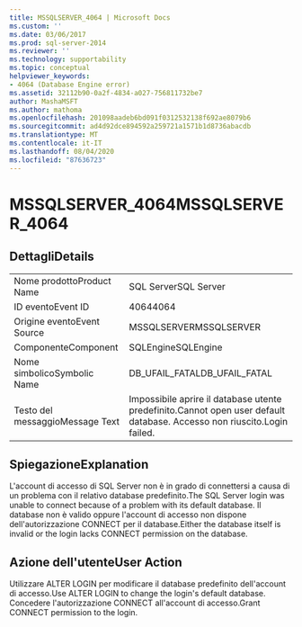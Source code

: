 ```yaml
---
title: MSSQLSERVER_4064 | Microsoft Docs
ms.custom: ''
ms.date: 03/06/2017
ms.prod: sql-server-2014
ms.reviewer: ''
ms.technology: supportability
ms.topic: conceptual
helpviewer_keywords:
- 4064 (Database Engine error)
ms.assetid: 32112b90-0a2f-4834-a027-756811732be7
author: MashaMSFT
ms.author: mathoma
ms.openlocfilehash: 201098aadeb6bd091f0312532138f692ae8079b6
ms.sourcegitcommit: ad4d92dce894592a259721a1571b1d8736abacdb
ms.translationtype: MT
ms.contentlocale: it-IT
ms.lasthandoff: 08/04/2020
ms.locfileid: "87636723"
---
```

# <a name="mssqlserver_4064"></a><span data-ttu-id="3a159-102">MSSQLSERVER_4064</span><span class="sxs-lookup"><span data-stu-id="3a159-102">MSSQLSERVER_4064</span></span>
    
## <a name="details"></a><span data-ttu-id="3a159-103">Dettagli</span><span class="sxs-lookup"><span data-stu-id="3a159-103">Details</span></span>  
  
|||  
|-|-|  
|<span data-ttu-id="3a159-104">Nome prodotto</span><span class="sxs-lookup"><span data-stu-id="3a159-104">Product Name</span></span>|<span data-ttu-id="3a159-105">SQL Server</span><span class="sxs-lookup"><span data-stu-id="3a159-105">SQL Server</span></span>|  
|<span data-ttu-id="3a159-106">ID evento</span><span class="sxs-lookup"><span data-stu-id="3a159-106">Event ID</span></span>|<span data-ttu-id="3a159-107">4064</span><span class="sxs-lookup"><span data-stu-id="3a159-107">4064</span></span>|  
|<span data-ttu-id="3a159-108">Origine evento</span><span class="sxs-lookup"><span data-stu-id="3a159-108">Event Source</span></span>|<span data-ttu-id="3a159-109">MSSQLSERVER</span><span class="sxs-lookup"><span data-stu-id="3a159-109">MSSQLSERVER</span></span>|  
|<span data-ttu-id="3a159-110">Componente</span><span class="sxs-lookup"><span data-stu-id="3a159-110">Component</span></span>|<span data-ttu-id="3a159-111">SQLEngine</span><span class="sxs-lookup"><span data-stu-id="3a159-111">SQLEngine</span></span>|  
|<span data-ttu-id="3a159-112">Nome simbolico</span><span class="sxs-lookup"><span data-stu-id="3a159-112">Symbolic Name</span></span>|<span data-ttu-id="3a159-113">DB_UFAIL_FATAL</span><span class="sxs-lookup"><span data-stu-id="3a159-113">DB_UFAIL_FATAL</span></span>|  
|<span data-ttu-id="3a159-114">Testo del messaggio</span><span class="sxs-lookup"><span data-stu-id="3a159-114">Message Text</span></span>|<span data-ttu-id="3a159-115">Impossibile aprire il database utente predefinito.</span><span class="sxs-lookup"><span data-stu-id="3a159-115">Cannot open user default database.</span></span> <span data-ttu-id="3a159-116">Accesso non riuscito.</span><span class="sxs-lookup"><span data-stu-id="3a159-116">Login failed.</span></span>|  
  
## <a name="explanation"></a><span data-ttu-id="3a159-117">Spiegazione</span><span class="sxs-lookup"><span data-stu-id="3a159-117">Explanation</span></span>  
 <span data-ttu-id="3a159-118">L'account di accesso di SQL Server non è in grado di connettersi a causa di un problema con il relativo database predefinito.</span><span class="sxs-lookup"><span data-stu-id="3a159-118">The SQL Server login was unable to connect because of a problem with its default database.</span></span> <span data-ttu-id="3a159-119">Il database non è valido oppure l'account di accesso non dispone dell'autorizzazione CONNECT per il database.</span><span class="sxs-lookup"><span data-stu-id="3a159-119">Either the database itself is invalid or the login lacks CONNECT permission on the database.</span></span>  
  
## <a name="user-action"></a><span data-ttu-id="3a159-120">Azione dell'utente</span><span class="sxs-lookup"><span data-stu-id="3a159-120">User Action</span></span>  
 <span data-ttu-id="3a159-121">Utilizzare ALTER LOGIN per modificare il database predefinito dell'account di accesso.</span><span class="sxs-lookup"><span data-stu-id="3a159-121">Use ALTER LOGIN to change the login's default database.</span></span> <span data-ttu-id="3a159-122">Concedere l'autorizzazione CONNECT all'account di accesso.</span><span class="sxs-lookup"><span data-stu-id="3a159-122">Grant CONNECT permission to the login.</span></span>  
  
  
